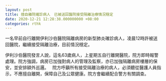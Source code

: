```yaml
---
layout: post
title: 擅自離院確診病人　已被送回醫院接受隔離治療情況穩定
date: 2020-12-21 12:28:38.000000000 +08:00
categories: rthk
---
```


一名早前自行離開伊利沙伯醫院隔離病房的新型肺炎確診病人，凌晨12時許被送回醫院，繼續接受隔離治療，目前情況穩定。

伊利沙伯醫院發言人說，這名63歲病人，上星期五自行離開醫院，院方即時報警處理。院方強調，病房已加強對病人的管理及監察，亦已加強隔離病房樓層的保安，並安排額外巡邏。
 
院方呼籲所有接受隔離治療的病人，必須聽從醫護人員指示，不應擅自離開，保障自己及公眾健康。院方會繼續配合警方有關調查。
